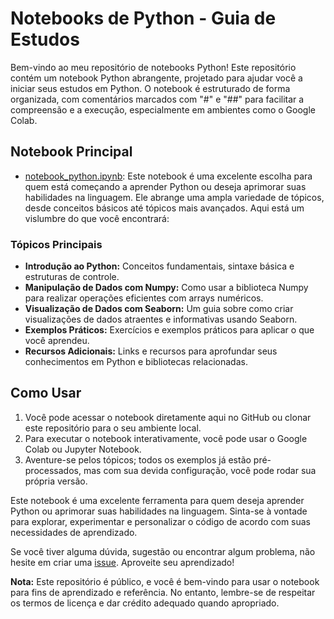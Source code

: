 # Notebooks de Python - Guia de Estudos

Bem-vindo ao meu repositório de notebooks Python! Este repositório contém um notebook Python abrangente, projetado para ajudar você a iniciar seus estudos em Python. O notebook é estruturado de forma organizada, com comentários marcados com "#" e "##" para facilitar a compreensão e a execução, especialmente em ambientes como o Google Colab.

## Notebook Principal

- [notebook_python.ipynb](notebook_python.ipynb): Este notebook é uma excelente escolha para quem está começando a aprender Python ou deseja aprimorar suas habilidades na linguagem. Ele abrange uma ampla variedade de tópicos, desde conceitos básicos até tópicos mais avançados. Aqui está um vislumbre do que você encontrará:

### Tópicos Principais

- **Introdução ao Python:** Conceitos fundamentais, sintaxe básica e estruturas de controle.
- **Manipulação de Dados com Numpy:** Como usar a biblioteca Numpy para realizar operações eficientes com arrays numéricos.
- **Visualização de Dados com Seaborn:** Um guia sobre como criar visualizações de dados atraentes e informativas usando Seaborn.
- **Exemplos Práticos:** Exercícios e exemplos práticos para aplicar o que você aprendeu.
- **Recursos Adicionais:** Links e recursos para aprofundar seus conhecimentos em Python e bibliotecas relacionadas.

## Como Usar

1. Você pode acessar o notebook diretamente aqui no GitHub ou clonar este repositório para o seu ambiente local.
2. Para executar o notebook interativamente, você pode usar o Google Colab ou Jupyter Notebook.
3. Aventure-se pelos tópicos; todos os exemplos já estão pré-processados, mas com sua devida configuração, você pode rodar sua própria versão.

Este notebook é uma excelente ferramenta para quem deseja aprender Python ou aprimorar suas habilidades na linguagem. Sinta-se à vontade para explorar, experimentar e personalizar o código de acordo com suas necessidades de aprendizado.

Se você tiver alguma dúvida, sugestão ou encontrar algum problema, não hesite em criar uma [issue](https://github.com/gregoryfiel/notebooks/issues). Aproveite seu aprendizado!

**Nota:** Este repositório é público, e você é bem-vindo para usar o notebook para fins de aprendizado e referência. No entanto, lembre-se de respeitar os termos de licença e dar crédito adequado quando apropriado.


